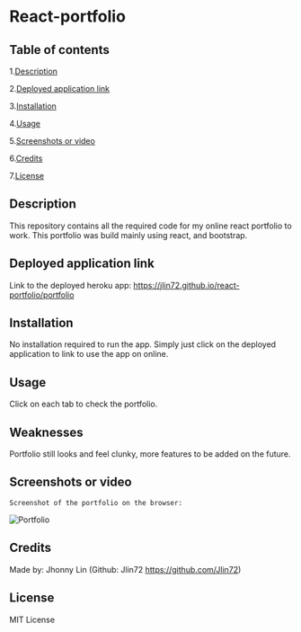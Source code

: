 # React-portfolio
## Table of contents
  1.[Description](#Description)

  2.[Deployed application link](#Deployed-application-link)

  3.[Installation](#Installation)

  4.[Usage](#Usage)

  5.[Screenshots or video](#Screenshots-or-video)

  6.[Credits](#Credits)

  7.[License](#License)
## Description 
  This repository contains all the required code for my online react portfolio to work. This portfolio was build mainly using react, and bootstrap.
## Deployed application link
  Link to the deployed heroku app: https://jlin72.github.io/react-portfolio/portfolio
## Installation
  No installation required to run the app. Simply just click on the deployed application to link to use the app on online.
## Usage
  Click on each tab to check the portfolio.
## Weaknesses
  Portfolio still looks and feel clunky, more features to be added on the future.
## Screenshots or video
    Screenshot of the portfolio on the browser:
  ![Portfolio](https://i.imgur.com/43MXfYQ.png)
## Credits
  Made by: Jhonny Lin (Github: Jlin72 https://github.com/Jlin72)
## License
  MIT License
